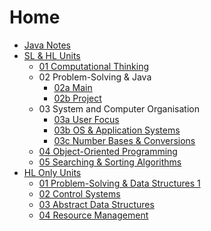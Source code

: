 # Home

- [Java Notes](java.md)
- [SL & HL Units](SLHL)
    - [01 Computational Thinking](SLHL/01.md)
    - 02 Problem-Solving & Java
        - [02a Main](SLHL/02a.md)
        - [02b Project](SLHL/02b.md)
    - 03 System and Computer Organisation
        - [03a User Focus](SLHL/03a.md)
        - [03b OS & Application Systems](SLHL/03b.md)
        - [03c Number Bases & Conversions](SLHL/03c.md)
    - [04 Object-Oriented Programming](SLHL/04.md)
    - [05 Searching & Sorting Algorithms](SLHL/05.md)
- [HL Only Units](HL)
    - [01 Problem-Solving & Data Structures 1](HL/01.md)
    - [02 Control Systems](HL/02.md)
    - [03 Abstract Data Structures](HL/03.md)
    - [04 Resource Management](HL/04.md)
